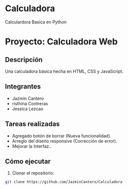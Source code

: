 # Calculadora
Calculardora Basica en Python
# Proyecto: Calculadora Web

## Descripción
Una calculadora básica hecha en HTML, CSS y JavaScript.

## Integrantes
- Jazmin Cantero
- risthina Contreras
- Jessica Lezcao

## Tareas realizadas
- Agregado botón de borrar (Nueva funcionalidad).
- Arreglo del diseño responsive (Corrección de error).
- Mejorar la Interfaz..

## Cómo ejecutar
1. Clonar el repositorio:
```bash
git clone https://github.com/JazminCantero/Calculadora
